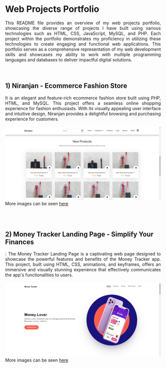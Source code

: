 # Web Projects Portfolio

<div style="text-align: justify">
This README file provides an overview of my web projects portfolio, showcasing the diverse range of projects I have built using various technologies such as HTML, CSS, JavaScript, MySQL, and PHP. Each project within the portfolio demonstrates my proficiency in utilizing these technologies to create engaging and functional web applications. This portfolio serves as a comprehensive representation of my web development skills and showcases my ability to work with multiple programming languages and databases to deliver impactful digital solutions.
</div>
<br/><br/>

## 1) Niranjan - Ecommerce Fashion Store
<div style="text-align: justify">
It is an elegant and feature-rich ecommerce fashion store built using PHP, HTML, and MySQL. This project offers a seamless online shopping experience for fashion enthusiasts. With its visually appealing user interface and intuitive design, Niranjan provides a delightful browsing and purchasing experience for customers.
</div>
<br/>
<img src="https://github.com/NehaW4/projects/blob/main/Ecommerce%20store/1.%20New%20products.png?raw=true"/>
More images can be seen <a href='/Ecommerce%20store/'>here</a>

<br/><br/>

## 2) Money Tracker Landing Page - Simplify Your Finances
<div style="text-align: justify">
: The Money Tracker Landing Page is a captivating web page designed to showcase the powerful features and benefits of the Money Tracker app. This project, built using HTML, CSS, animations, and keyframes, offers an immersive and visually stunning experience that effectively communicates the app's functionalities to users.</div>
<br/>
<img src="https://github.com/NehaW4/projects/blob/main/App%20explainer%20website/1.%20landing%20page.png?raw=true"/>
More images can be seen <a href='/App%20explainer%20website/'>here</a>
